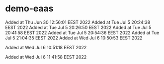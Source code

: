 # demo-eaas
Added at Thu Jun 30 12:56:01 EEST 2022
Added at Tue Jul  5 20:24:38 EEST 2022
Added at Tue Jul  5 20:26:50 EEST 2022
Added at Tue Jul  5 20:41:58 EEST 2022
Added at Tue Jul  5 20:54:36 EEST 2022
Added at Tue Jul  5 21:04:35 EEST 2022
Added at Wed Jul  6 10:50:53 EEST 2022

Added at Wed Jul  6 10:51:18 EEST 2022

Added at Wed Jul  6 11:41:58 EEST 2022


